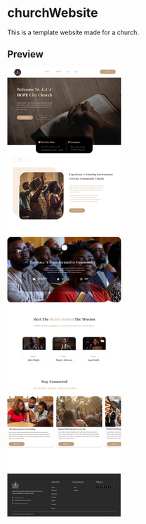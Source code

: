 # churchWebsite
This is a template website made for a church.
## Preview

![Preview of the site](site.jpg)



